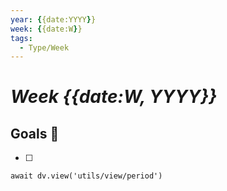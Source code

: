 ```yaml
---
year: {{date:YYYY}}
week: {{date:W}}
tags:
  - Type/Week
---
```


# _Week {{date:W, YYYY}}_

## Goals 🎯

- [ ] 

```dataviewjs
await dv.view('utils/view/period')
```
